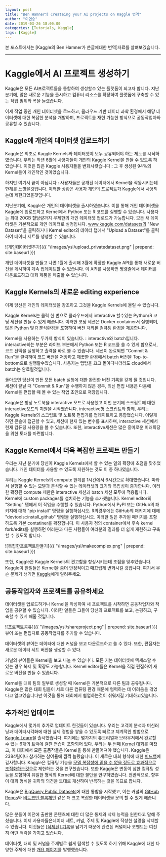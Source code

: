```yaml
---
layout: post
title: "Ben Hamner의 Createing your AI projects on Kaggle 번역"
author: "이연승"
date: 2019-03-26 18:00:00
categories: [Tutorials, Kaggle]
tags: [Kaggle]
---
```


본 포스트에서는 \[Kaggle의 Ben Hamner가 쓴글에대한 번역\]자료를 살펴보겠습니다.

---

# Kaggle에서 AI 프로젝트 생성하기

Kaggle은 모든 AI프로젝트들을 통합하여 생성할수 있는 플랫폼이 되고자 합니다. 지난분기에, 많은 새로운 기능을 출시하고 컴퓨터 리소스를 확장하여 플랫폼에 구축할 수 있는 작업 범위와 폭을 늘렸습니다.

이제 작업 중인 개인 데이터셋을 로드하고, 클라우드 기반 데이터 과학 환경에서 해당 데이터셋에 대한 복잡한 분석을 개발하며, 프로젝트를 재현 가능한 방식으로 공동작업자와 공유할 수 있습니다.

## Kaggle에 개인의 데이터셋 업로드하기

Kaggle은 최초로 Kaggle Kernels와 데이터셋이 모두 공유되어야 하는 제도를 시작하였습니다. 우리는 작년 6월에 사용자들이 개인의 Kaggle Kernel을 만들 수 있도록 하였습니다. 이것은 많은 Kaggle 사용자들을 변화시켯습니다 : 그 후 생성된 94%의 Kernel들이 개인적인 것이었습니다.

하지만 여기서 끝이 아닙니다 : 사용자들은 공개된 데이터에서 Kernel을 작동시키는데 한계를 느꼇을것입니다. 이러한 상황은 사용자 개인의 프로젝트가 Kaggle에서 사용되는데 제한되었을것입니다.

지난분기에, Kaggle은 개인의 데이터셋을 출시하였습니다. 이를 통해 개인 데이터셋을 Kaggle에 업로드하고 Kernel에서 Python 또는 R 코드를 실행할 수 있습니다. 사용자는 최대 20GB 할당량까지 무제한의 개인 데이터셋 업로드가 가능합니다. 모든 새 데이터셋은 기본적으로 개인 데이터로 설정됩니다. www.kaggle.com/datasets의 "New Dataset"을 클릭하거나 Kernel editor의 데이터 탭에서 "Upload a Dataset"를 클릭하여 데이터 세트를 생성할 수 있습니다.

![개인데이터셋추가]({{ "/images/ysl/upload_privatedataset.png" | prepend: site.baseurl }})

개인 데이터셋을 만들고 나면 1월에 출시해 3월에 확장한 Kaggle API를 통해 새로운 버전을 게시하여 계속 업데이트할 수 있습니다. 이 API를 사용하면 명령줄에서 데이터를 다운로드하고 대회 제품을 제출할 수 있습니다.

## Kaggle Kernels의 새로운 editing experience

이제 당신은 개인의 데이터셋을 창조하고 그것을 Kaggle Kernels에 올릴 수 있습니다.

Kaggle Kernels는 클릭 한 번으로 클라우드에서 interactive 할수있는 Python/R 코딩 세션을 만들 수 있게 해줍니다. 이러한 코딩 세션은 Docker container서 실행되며, 많은 Python 및 R 분석환경을 포함하여 버전 처리된 컴퓨팅 환경을 제공합니다.

Kernel을 사용하는 두가지 방식이 있습니다. : interactive와 batch입니다. interactive하는 부분은 라이브 부분에서 Python 또는 R 코드를 쓸 수 있게 함으로서, 코드 선택을 실행하고 출력을 바로 볼 수 있습니다. 세션이 완료되면 "Commit & Run"을 클릭하여 코드 버전을 저장하고 깨끗한 환경에서 batch 버전을 Top-to-bottom으로 실행할수있습니다. 사용자는 랩탑을 끄고 돌아다니더라도 cloud에서 batch는 완료될것입니다.

돌아오면 당신이 만든 모든 batch 실행에 대한 완전한 버전 기록을 갖게 될 것입니다. 세션이 끝날 때 "Commit & Run"을 수행하지 않은 경우, 최신 편집 내용은 다음에 Kernel을 편집할 때 볼 수 있는 작업 초안으로 저장됩니다.

Kaggle은 항상 노트북을 interactive 모드로 사용했고 이번 분기에 스크립트에 대한 interactive모드의 지원을 시작했습니다. interactive형 스크립트와 함께, 우리는 Kaggle Kernels의 스크립트 및 노트북 편집기를 업데이트하고 통합했습니다. 이렇게 하면 콘솔에 접근할 수 있고, 세션에 현재 있는 변수를 표시하며, interactive 세션에서 현재 컴퓨팅 사용량을 볼 수 있습니다. 또한, interactive세션은 많은 흥미로운 미래확장을 위한 토대를 마련합니다.

## Kaggle Kernel에서 더욱 복잡한 프로젝트 만들기

우리는 지난 분기에 당신이 Kaggle Kernels에서 할 수 있는 일의 확장에 초점을 맞추었습니다. 개인 데이터를 사용할 수 있도록 지원하는 것도 이 중 하나였습니다.

우리는 Kaggle Kernels의 compute 한계를 1시간에서 6시간으로 확대했습니다. 따라서 실행할 수 있는 모델과 분석할 수 있는 데이터셋의 크기와 복잡성이 증가합니다. 이러한 확장된 compute 제한은 interactive 세션과 batch 세션 모두에 적용됩니다. Kernel에 custom packages를 설치하는 기능을 추가했습니다. Kernel editor의 "Setting" 탭에서 이 작업을 수행할 수 있습니다. Python에서 PyPI 또는 GitHub의 패키지에 대해 "pip install" 명령을 실행하십시오. R의경우에는  GitHub의 패키지에 대해 "devtools::install_github" 명령을 실행하십시오. 이러한 일은 추가된 패키지를 포함하도록 기본 contatiner를 확장합니다. 이 사용자 정의 container에서 후속 kernel fork/edits를 실행하면 여러분과 다른 사람들이 여러분의 결과를 더 쉽게 재현하고 구축할 수 있도록 합니다.

![복잡한프로젝트만들기]({{ "/images/ysl/makecomplex.png" | prepend: site.baseurl }})

또한, Kaggle은 Kaggle Kernels의 견고함을 향상시키는데 초점을 맞추었습니다. Kaggle이 한일들은 Kernel을 좀더 안정적이고 매끄럽게 변화시킬 것입니다. 여기서 무슨 문제가 생기면 [Kaggle](https://www.kaggle.com/product-feedback)에게 알려주세요.

## 공동작업자와 프로젝트를 공유하세요

데이터셋을 업로드하거나 Kernel을 작성하여 새 프로젝트를 시작하면 공동작업자와 작업을 공유할 수 있습니다. 이러한 일들은 그들이 당신의 프로젝트를 보고, 논평하고, 구축할 수 있게 해줄 것입니다.

![프로젝트공유]({{ "/images/ysl/shareproject.png" | prepend: site.baseurl }})
뷰어 또는 편집자로 공동작업자를 추가할 수 있습니다.

데이터셋의 뷰어는 데이터에 대한 커널을 보고 다운로드하고 쓸 수 있다. 또한, 편집자는 새로운 데이터 세트 버전을 생성할 수 있다.

커널의 뷰어들은 Kernel을 보고 나눌 수 있습니다. 모든 기본 데이터셋에 액세스할 수 있는 경우 복제 및 확장도 가능합니다. Kernel editor들은 Kernel을 직접 편집하여 새로운 버전을 만들 수 있습니다.

Kernel을 대회 팀의 일부로 생성할 때 Kernel은 기본적으로 다른 팀과 공유됩니다. Kaggle은 많은 대회 팀들이 서로 다른 컴퓨팅 환경 때문에 협력하는 데 어려움을 겪었다고 알고있습니다만 이것을 통해 대회에서 협업하는것이 쉬워지길 기대하고있습니다.

## 추가적인 업데이트

Kaggle에서 몇가지 추가로 업데이트 한것들이 있습니다. 우리는 고객이 분석과 머신러닝과 데이터시각화에 대한 실제 경험을 쌓을 수 있도록 빠르고 체계적인 방법으로 [Kaggle Learn](https://www.kaggle.com/learn/overview)을 출시했습니다. 여기에는 몇가지의  튜토리얼과 브라우저에서 완료할 수 있는 6개의 트랙에 걸친 연습이 포함되어 있다. 우리는 [두 번째 Kernel 대회](https://www.kaggle.com/c/mercari-price-suggestion-challenge)를 마쳤고, 이 대회에서 모든 출품작들은 Kernel을 통해 만들어져야 했습니다. Kaggle은 2384팀이나 참가하는 참여율에 깜짝 놀랐습니다. 이 새로운 대회 형식에 대한 [피드백](https://www.kaggle.com/c/mercari-price-suggestion-challenge/discussion/45129)에 감사합니다. Kaggle은 컴퓨팅 기능을 [모델 복잡성에 믿을 수 없을 정도로 효과적으로 조직화하는것](https://www.kaggle.com/c/mercari-price-suggestion-challenge/discussion/50256)으로 제한하는 것을 연구했습니다. 또한 Kaggle은 변동이 심한 컴퓨팅 성능을 포함하여 유일한 형식의 Kernel에 대한 불만을 연구하였습니다. 전반적으로, 향후 이 대회 형식을 귀하의 의견을 토대로 개선하여 반복하는 것을 목표로 합니다.

Kaggle은 [BigQuery Public Datasets](https://www.kaggle.com/datasets)에 대한 통합을 시작했고, 이는 커널의 [GitHub Repos](https://www.kaggle.com/github/github-repos)와 [비트코인 블록체인](https://www.kaggle.com/bigquery/bitcoin-blockchain) 같은 더 크고 복잡한 데이터셋을 문의 할 수 있게 해줍니다.

많은 분들이 이전에 출판한 콘텐츠에 대한 더 많은 통제와 삭제 능력을 원한다고 말해 주셨습니다. 이제 사용자들은데이터 세트, 커널, 주제 및 Kaggle에 작성한 설명을 삭제할 수 있습니다. 이것들은 [[삭제된] 기록](https://www.kaggle.com/deleted-dataset/949)을 남기기 때문에 관련된 커널이나 코멘트는 여전히 어떤 맥락을 가지고 있습니다.

데이터셋, 대회 및 커널을 주제별로 쉽게 탐색할 수 있도록 하기 위해 Kaggle에 대한 다양한 주제에 대한 [개요 페이지](https://www.kaggle.com/tags)를 발행했습니다.
